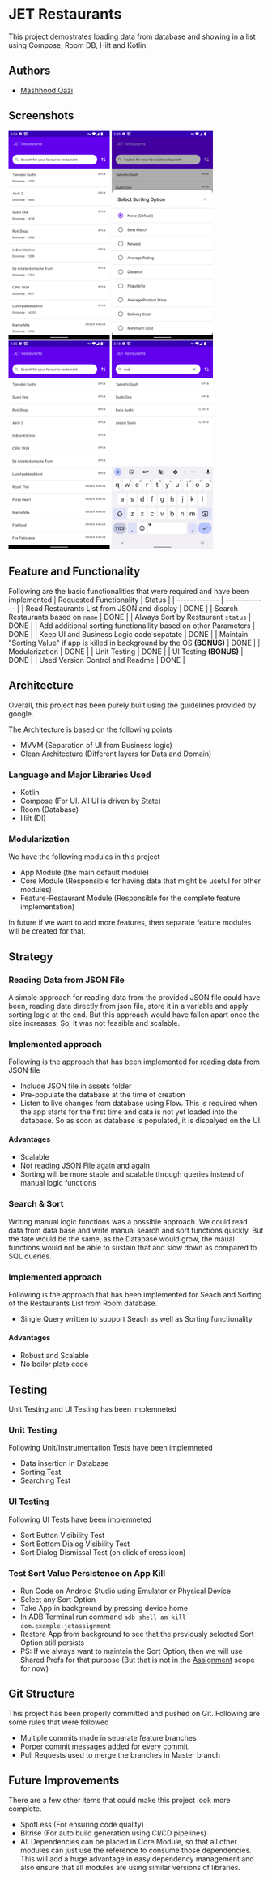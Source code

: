 
# JET Restaurants

This project demostrates loading data from database and showing in a list using Compose, Room DB, Hilt and Kotlin.

## Authors

- [Mashhood Qazi](https://github.com/mashhoodqazi93)


## Screenshots

<img src="readme/distance.png" width="200" /> <img src="readme/sort.png" width="200" /> <img src="readme/list_simple.png" width="200" /> <img src="readme/search.png" width="200" />

## Feature and Functionality
Following are the basic functionalities that were required and have been implemented
| Requested Functionality  | Status |
| ------------- | ------------- |
| Read Restaurants List from JSON and display  | DONE  |
| Search Restaurants based on `name`  | DONE  |
| Always Sort by Restaurant `status`  | DONE  |
| Add additional sorting functionallity based on other Parameters  | DONE  |
| Keep UI and Business Logic code sepatate  | DONE  |
| Maintain "Sorting Value" if app is killed in background by the OS **(BONUS)** | DONE  |
| Modularization | DONE  |
| Unit Testing  | DONE  |
| UI Testing **(BONUS)** | DONE  |
| Used Version Control and Readme | DONE  |

## Architecture
Overall, this project has been purely built using the guidelines provided by google.

The Architecture is based on the following points
- MVVM (Separation of UI from Business logic)
- Clean Architecture (Different layers for Data and Domain)

### Language and Major Libraries Used
- Kotlin 
- Compose (For UI. All UI is driven by State)
- Room (Database)
- Hilt (DI)

### Modularization
We have the following modules in this project
- App Module (the main default module)
- Core Module (Responsible for having data that might be useful for other modules)
- Feature-Restaurant Module (Responsible for the complete feature implementation)

In future if we want to add more features, then separate feature modules will be created for that.

## Strategy

### Reading Data from JSON File
A simple approach for reading data from the provided JSON file could have been, reading data directly from json file, store it in a variable and apply sorting logic at the end.
But this approach would have fallen apart once the size increases. So, it was not feasible and scalable.

### Implemented approach
Following is the approach that has been implemented for reading data from JSON file
- Include JSON file in assets folder
- Pre-populate the database at the time of creation
- Listen to live changes from database using Flow. This is required when the app starts for the first time and data is not yet loaded into the database. So as soon as database is populated, it is dispalyed on the UI.
#### Advantages
- Scalable
- Not reading JSON File again and again
- Sorting will be more stable and scalable through queries instead of manual logic functions

### Search & Sort
Writing manual logic functions was a possible approach. We could read data from data base and write manual search and sort functions quickly. But the fate would be the same, as the Database would grow, the maual functions would not be able to sustain that and slow down as compared to SQL queries.

### Implemented approach
Following is the approach that has been implemented for Seach and Sorting of the Restaurants List from Room database.
- Single Query written to support Seach as well as Sorting functionality.

#### Advantages
- Robust and Scalable
- No boiler plate code

## Testing

Unit Testing and UI Testing has been implemneted

### Unit Testing
Following Unit/Instrumentation Tests have been implemneted
- Data insertion in Database
- Sorting Test
- Searching Test

### UI Testing
Following UI Tests have been implemneted
- Sort Button Visibility Test
- Sort Bottom Dialog Visibility Test
- Sort Dialog Dismissal Test (on click of cross icon)

### Test Sort Value Persistence on App Kill
- Run Code on Android Studio using Emulator or Physical Device
- Select any Sort Option
- Take App in background by pressing device home
- In ADB Terminal run command `adb shell am kill com.example.jetassignment`
- Restore App from background to see that the previously selected Sort Option still persists
- PS: If we always want to maintain the Sort Option, then we will use Shared Prefs for that purpose (But that is not in the [Assignment](readme/assignment.docx) scope for now)

## Git Structure

This project has been properly committed and pushed on Git.
Following are some rules that were followed
- Multiple commits made in separate feature branches
- Porper commit messages added for every commit.
- Pull Requests used to merge the branches in Master branch
## Future Improvements
There are a few other items that could make this project look more complete.

- SpotLess (For ensuring code quality)
- Bitrise (For auto build generation using CI/CD pipelines)
- All Dependencies can be placed in Core Module, so that all other modules can just use the reference to consume those dependencies. This will add a huge advantage in easy dependency management and also ensure that all modules are using similar versions of libraries.
